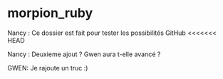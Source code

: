 # morpion_ruby

Nancy : Ce dossier est fait pour tester les possibilités GitHub
<<<<<<< HEAD

Nancy : Deuxieme ajout ? Gwen aura t-elle avancé ?

GWEN: Je rajoute un truc :)
